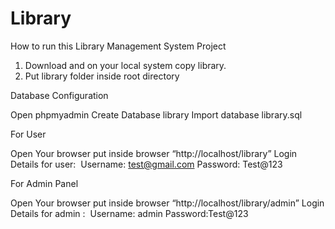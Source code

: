 # Library
How to run this Library Management System Project

1. Download and on your local system copy library.
2. Put library folder inside root directory

Database Configuration

Open phpmyadmin
Create Database library
Import database library.sql 

For User

Open Your browser put inside browser “http://localhost/library”
Login Details for user: 
Username: test@gmail.com
Password: Test@123

For Admin Panel

Open Your browser put inside browser “http://localhost/library/admin”
Login Details for admin : 
Username: admin
Password:Test@123
